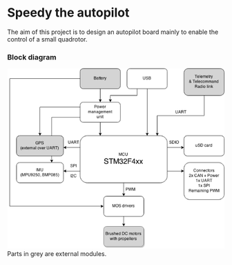 Speedy the autopilot
====================

The aim of this project is to design an autopilot board mainly to enable the control of a small quadrotor.

### Block diagram
![Block diagram](doc/speedy_autopilot.png)
Parts in grey are external modules.
